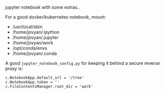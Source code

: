 jupyter notebook with some extras..

For a good docker/kubernetes notebook, mount:

* /usr/local/sbin
* /home/jovyan/.ipython
* /home/jovyan/.jupyter
* /home/jovyan/work
* /opt/conda/envs
* /home/jovyan/.conda


A good `jupyter_notebook_config.py` for keeping it behind a secure reverse proxy is:

```
c.NotebookApp.default_url = '/tree'
c.NotebookApp.token = ''
c.FileContentsManager.root_dir = 'work'
```
